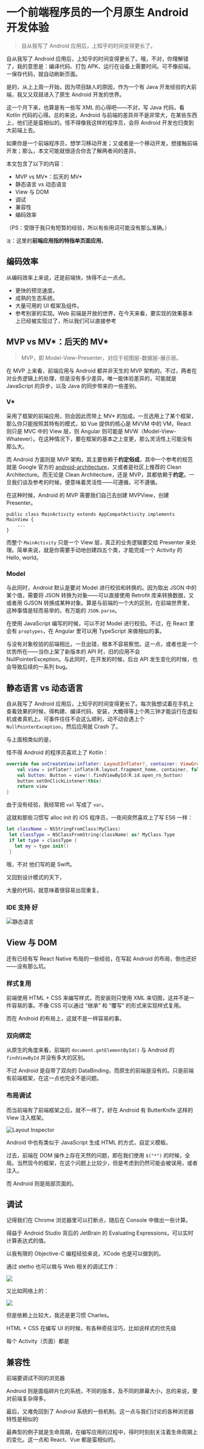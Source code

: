 一个前端程序员的一个月原生 Android 开发体验
===

> 自从我写了 Android 应用后，上知乎的时间变得更长了。

自从我写了 Android 应用后，上知乎的时间变得更长了。哦，不对，你理解错了，我的意思是：编译代码、打包 APK、运行在设备上需要时间。可不像前端，一保存代码，就自动刷新页面。

是的，从上上周一开始，因为项目缺人的原因，作为一个有 Java 开发经验的大前端，我又又双叕进入了原生 Android 开发的世界。

这一个月下来，也算是有一些写 XML 的心得吧——不对，写 Java 代码，看 Kotlin 代码的心得。总的来说，Android 与前端的差异并不是非常大，在某些东西上，他们还是蛮相似的。怪不得像我这样的程序员，会将 Android 开发也归类到大前端上去。

如果你是一个前端程序员，想学习移动开发；又或者是一个移动开发，想接触前端开发；那么，本文可能就很适合你去了解两者间的差异。

本文包含了以下的内容：

 - MVP vs MV*：后天的 MV*
 - 静态语言 vs 动态语言
 - View 与 DOM
 - 调试
 - 兼容性
 - 编码效率

（PS：受限于我只有短暂的经验，所以有些用词可能没有那么准确。）

``注``：这里的**前端应用指的特指单页面应用**。


编码效率
---

从编码效率上来说，还是前端快，快得不止一点点。

 - 更快的预览速度。
 - 成熟的生态系统。
 - 大量可用的 UI 框架及组件。
 - 参考别家的实现。Web 前端是开放的世界，在今天来看，要实现的效果基本上已经被实现过了，所以我们可以直接参考

MVP vs MV*：后天的 MV*
---

> MVP，即 Model-View-Presenter，对应于视图层-数据层-展示层。

在 MVP 上来看，前端应用与 Android 都并非天生的 MVP 架构的。不过，两者在对业务逻辑上的处理，但是没有多少差异。唯一能体验差异的，可能就是 JavaScript 的异步，以及 Java 的同步带来的一些差别。

### V*

采用了框架的前端应用，则会因此而带上 MV* 的加成。一旦选用上了某个框架，那么你只能按照其特有的模式，如 Vue 提供的核心是 MVVM 中的 VM，React 则只是 MVC 中的 View 层，则 Angular 则可能是 MVW（Model-View-Whatever）。在这种情况下，要在框架的基本之上变更，那么灵活性上可能没有那么大。

而 Android 方面则是 MVP 架构，其主要依赖于**约定俗成**，其中一个参考的规范就是 Google 官方的 [android-architecture](https://github.com/googlesamples/android-architecture)，又或者是社区上推荐的 Clean Architecture。而无论是 Clean Architecture，还是 MVP，其都依赖于**约定**。一旦我们谈及参考的时候，便意味着灵活性——可遵循，可不遵循。

在这种时候，Android 的 MVP 需要我们自己去创建 MVPView，创建 Presenter。

```
public class MainActivity extends AppCompatActivity implements MainView {
	...
}
```

而整个 ``MainActivity`` 只是一个 View 层，真正的业务逻辑要交给 Presenter 来处理。简单来说，就是你需要手动地创建四五个类，才能完成一个 Activity 的 Hello, world。

### Model

与此同时，Android 默认是要对 Model 进行校验和转换的。因为取出 JSON 中的某个值，需要将 JSON 转换为对象——可以直接使用 Retrofit 库来转换数据，又或者用 GJSON 转换成某种对象。算是与前端的一个大的区别，在前端世界里，这种事情是轻而易举的，有万能的 ``JSON.parse``。

在使用 JavaScript 编写的时候，可以不对 Model 进行校验。不过，在 React 里会有  ``proptypes``，在 Angular 里可以用 TypeScript 来做相似的事。

与没有对象校验的前端相比，一旦出错，根本不容易察觉。这一点，或者也是一个优势所在——当你上架了新版本的 API 时，旧的应用不会 NullPointerException。与此同时，在开发的时候，后台 API 发生变化的时候，也会导致后续的一系列 bug。

静态语言 vs 动态语言
---

自从我写了 Android 应用后，上知乎的时间变得更长了。每次我想试着在手机上查看效果的时候，得构建、编译代码、安装，大概得等上个两三钟才能运行在虚拟机或者真机上。可事件往往不会这么顺利，动不动会遇上个 ``NullPointerException``，然后应用就 Crash 了。

与上面相类似的是，

怪不得 Android 的程序员喜欢上了 Kotlin：

```kotlin
override fun onCreateView(inflater: LayoutInflater?, container: ViewGroup?, savedInstanceState: Bundle?): View? {
    val view = inflater?.inflate(R.layout.fragment_home, container, false)
    val button: Button = view!!.findViewById(R.id.open_rn_button)
    button.setOnClickListener(this)
    return view
}
```

由于没有经验，我经常把 ``val`` 写成了 ``var``。

这就和那些习惯写 alloc init 的 iOS 程序员，一夜间突然喜欢上了写 ES6 一样：

```swift
let className = NSStringFromClass(MyClass)
 let classType = NSClassFromString(className) as? MyClass.Type
 if let type = classType {
   let my = type.init()
 }
```

哦，不对 他们写的是 Swift。

又回到设计模式的天下，

大量的代码，就意味着很容易出现重复。 

### IDE 支持 好

![静态语言](static-language.png)

View 与 DOM
---

还有已经有写 React Native 布局的一些经验，在写起 Android 的布局，倒也还好——没有那么坑。

### 样式复用

前端使用 HTML + CSS 来编写样式，而安装则只使用 XML 来切图，这并不是一件容易的事。不像 CSS 可以通过 “继承”
 和 “覆写” 的形式来实现样式复用。

而在 Android 的布局上，这就不是一样容易的事。

### 双向绑定

从原生的角度来看，前端的 ``document.getElementById()`` 与 Android 的 ``findViewById`` 并没有多大的区别。

不过 Android 是自带了双向的 DataBinding，而原生的前端是没有的。只是前端有前端框架，在这一点也完全不是问题。

### 布局调试

而当前端有了前端框架之后，就不一样了。好在 Android 有 ButterKnife 这样的 View 注入框架。

![Layout Inspector](layout_inspector.png)

Android 中也有类似于 JavaScript 生成 HTML 的方式，自定义模板。

过去，前端在 DOM 操作上存在天然的问题，即在我们使用 ``$("*")`` 的时候，全局。当然现今的框架，在这个问题上比较少，但是考虑到仍然可能会被误用，或者注入。

而 Android 则是局部页面的。

调试
---

记得我们在 Chrome 浏览器里可以打断点，随后在 Console 中做出一些计算。

得益于 Android Studio 背后的 JetBrain 的 Evaluating Expressions，可以实时计算表达式的值。

以我有限的 Objective-C 编程经验来说，XCode 也是可以做到的。

通过 stetho 也可以做与 Web 相关的调试工作：

![](stetho-view-hierarchy.png)

又比如网络上的：

![](stetho-inspector-network.png)

但是依赖上比较大，我还是更习惯 Charles。

HTML + CSS 在编写 UI 的时候，有各种奇技淫巧，比如说样式的优先级

每个 Activity（页面）都是

兼容性
---

前端要调试不同的浏览器

Android 则是面临碎片化的系统，不同的版本，及不同的屏幕大小，总的来说，要对前端复杂得多。

最后，又难免回到了 Android 系统的一些机制。这一点与我们讨论的各种浏览器特性是相似的

最典型的例子就是生命周期，在编写应用的过程中，得时时刻刻关注着生命周期上的变化。这一点和 React、Vue 都是蛮相似的。

